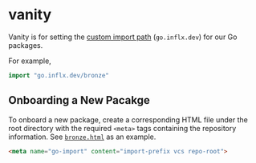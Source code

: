 # vanity

Vanity is for setting the [custom import
path](https://pkg.go.dev/cmd/go#hdr-Remote_import_paths) (`go.inflx.dev`) for
our Go packages.

For example,

```go
import "go.inflx.dev/bronze"
```

## Onboarding a New Pacakge

To onboard a new package, create a corresponding HTML file under the root
directory with the required `<meta>` tags containing the repository information.
See [`bronze.html`](bronze.html) as an example.

```html
<meta name="go-import" content="import-prefix vcs repo-root">
```